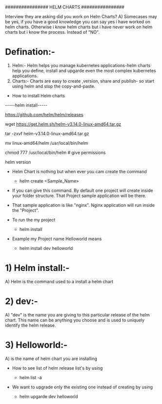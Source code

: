 ################ HELM CHARTS ################

Interview they are asking did you work on Helm Charts?
A) Somecases may be yes, if you have a good knowledge you can say yes i have worked on helm charts. Otherwise i know helm charts but i have never work on helm charts but i know the process. Instead of "NO".

# Defination:-
1) Helm:- Helm helps you manage kubernetes applications-helm charts help you define, install and upgarde even the most complex kubernetes applications.
2) Charts:- Charts are easy to create ,version, share and publish- so start using helm and stop the copy-and-paste.

* How to install Helm charts

 -----helm install-----

https://github.com/helm/helm/releases

wget https://get.helm.sh/helm-v3.14.0-linux-amd64.tar.gz

tar -zxvf helm-v3.14.0-linux-amd64.tar.gz

mv linux-amd64/helm /usr/local/bin/helm

chmod 777 /usr/local/bin/helm  # give permissions 

helm version 






* Helm Chart is nothing but when ever you cam create the command
     
     * helm create <Sample_Name>

* If you can give this command. By default one project will create inside your folder structure. That Project sample application will be there.

* That sample application is like "nginx". Nginx application will run inside the "Project".

* To run the my project
  
   * helm install <First-Argument-Release-Name> <Second-Argument-Chart-Name>

* Example my Project name Helloworld means

   * helm install dev helloworld

# 1) Helm install:-
A) Helm is the command used to a install a helm chart

# 2) dev:- 
A) "dev" is the name you are giving to this particular release of the helm chart. This name can be anything you choose and is used to uniquely identify the helm release.

# 3) Helloworld:-
A) is the name of helm chart you are installing 

* How to see list of helm release list's by using
  
    * helm list -a

* We want to upgrade only the existing one instead of creating by using

    * helm upgarde dev helloworld